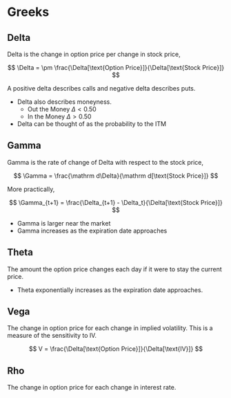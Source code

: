 #  Greeks

## Delta

Delta is the change in option price per change in stock price,

$$
\Delta = \pm \frac{\Delta[\text{Option Price}]}{\Delta[\text{Stock Price}]}
$$

A positive delta describes calls and negative delta describes puts.

* Delta also describes moneyness.
  * Out the Money $\Delta < 0.50$
  * In the Money $\Delta > 0.50$
* Delta can be thought of as the probability to the ITM

## Gamma

Gamma is the rate of change of Delta with respect to the stock price,

$$
\Gamma = \frac{\mathrm d\Delta}{\mathrm d[\text{Stock Price}]}
$$

More practically,

$$
\Gamma_{t+1} = \frac{\Delta_{t+1} - \Delta_t}{\Delta[\text{Stock Price}]}
$$

* Gamma is larger near the market
* Gamma increases as the expiration date approaches

## Theta

The amount the option price changes each day if it were to stay the current price.

* Theta exponentially increases as the expiration date approaches.

## Vega

The change in option price for each change in implied volatility. This is a measure of the sensitivity to IV.

$$
V = \frac{\Delta[\text{Option Price}]}{\Delta[\text{IV}]}
$$

## Rho

The change in option price for each change in interest rate.